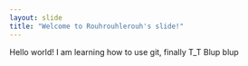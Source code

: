 ```yaml
---
layout: slide
title: "Welcome to Rouhrouhlerouh's slide!"
---
```

Hello world!
I am learning how to use git, finally T_T
Blup blup
